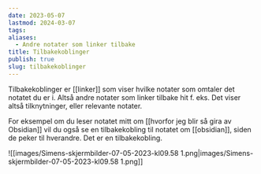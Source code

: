 ```yaml
---
date: 2023-05-07
lastmod: 2024-03-07
tags: 
aliases:
  - Andre notater som linker tilbake
title: Tilbakekoblinger
publish: true
slug: tilbakekoblinger
---
```


Tilbakekoblinger er [[linker]] som viser hvilke notater som omtaler det notatet du er i. Altså andre notater som linker tilbake hit f. eks. Det viser altså tilknytninger, eller relevante notater.

For eksempel om du leser notatet mitt om [[hvorfor jeg blir så gira av Obsidian]] vil du også se en tilbakekobling til notatet om [[obsidian]], siden de peker til hverandre. Det er en tilbakekobling.

![[images/Simens-skjermbilder-07-05-2023-kl09.58 1.png|images/Simens-skjermbilder-07-05-2023-kl09.58 1.png]]
